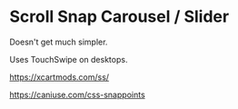 # Scroll Snap Carousel / Slider

Doesn't get much simpler.

Uses TouchSwipe on desktops.

https://xcartmods.com/ss/

https://caniuse.com/css-snappoints
